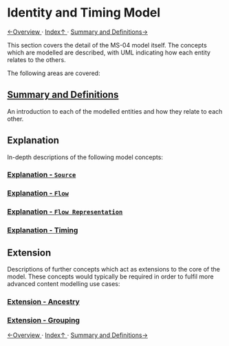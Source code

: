 # Identity and Timing Model

[←Overview ](1.0._Overview.md) · [ Index↑ ](..) · [Summary and Definitions→](2.1._Summary_and_Definitions.md)

This section covers the detail of the MS-04 model itself. The concepts which are modelled are described, with UML indicating how each entity relates to the others.

The following areas are covered:

## [Summary and Definitions](2.1._Summary_and_Definitions.md)

An introduction to each of the modelled entities and how they relate to each other.

## Explanation

In-depth descriptions of the following model concepts:

### [Explanation - `Source`](2.2._Explanation_-_Source.md)

### [Explanation - `Flow`](2.3._Explanation_-_Flow.md)

### [Explanation - `Flow Representation`](2.4._Explanation_-_Flow_Representation.md)

### [Explanation - Timing](2.5._Explanation_-_Timing.md)

## Extension

Descriptions of further concepts which act as extensions to the core of the model. These concepts would typically be required in order to fulfil more advanced content modelling use cases:

### [Extension - Ancestry](2.6._Extension_-_Ancestry.md)

### [Extension - Grouping](2.7._Extension_-_Grouping.md)

[←Overview ](1.0._Overview.md) · [ Index↑ ](..) · [Summary and Definitions→](2.1._Summary_and_Definitions.md)
